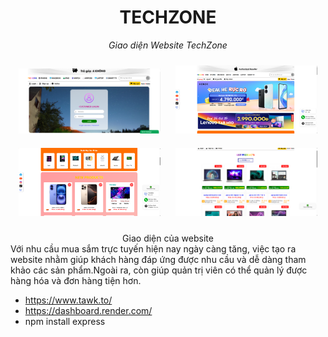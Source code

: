 <div align="center" size="30">

# TECHZONE
  _Giao diện Website TechZone_
</div>
  
<p align="center">
  <img src="docs/Picture2.png" alt="1" width="45%" style="margin:10px;">
  <img src="docs/Picture8.png" alt="1" width="45%" style="margin:10px;">
  <img src="docs/Picture9.png" alt="1" width="45%" style="margin:10px;">
  <img src="docs/Picture13.png" alt="1" width="45%" style="margin:10px;">
</p>
<div align="center"> Giao diện của website</div>
Với nhu cầu mua sắm trực tuyến hiện nay ngày càng tăng, việc tạo ra website nhằm giúp khách hàng đáp ứng được nhu cầu và dễ dàng tham khảo các sản phẩm.Ngoài ra, còn giúp quản trị viên có thể quản lý được hàng hóa và đơn hàng tiện hơn.

- https://www.tawk.to/
- https://dashboard.render.com/
- npm install express
